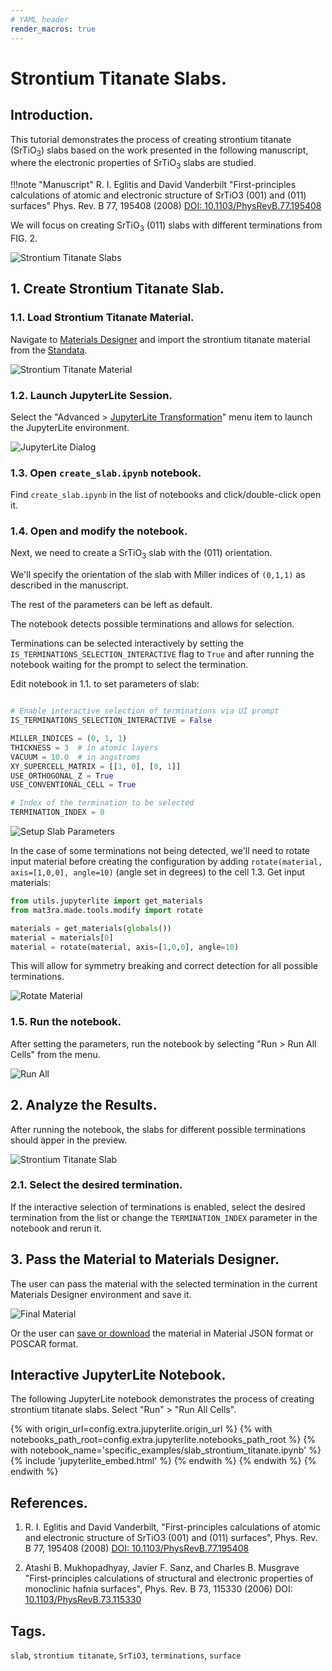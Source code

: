 ```yaml
---
# YAML header
render_macros: true
---
```


# Strontium Titanate Slabs.

## Introduction.

This tutorial demonstrates the process of creating strontium titanate (SrTiO<sub>3</sub>) slabs based on the work presented in the following manuscript, where the electronic properties of SrTiO<sub>3</sub> slabs are studied.


!!!note "Manuscript"
    R. I. Eglitis and David Vanderbilt
    "First-principles calculations of atomic and electronic structure of SrTiO3 (001) and (011) surfaces"
    Phys. Rev. B 77, 195408 (2008)
    [DOI: 10.1103/PhysRevB.77.195408](https://doi.org/10.1103/PhysRevB.77.195408)


We will focus on creating SrTiO<sub>3</sub> (011) slabs with different terminations from FIG. 2.

![Strontium Titanate Slabs](/images/tutorials/materials/2d_materials/slab_strontium_titanate/0-figure-from-manuscript.webp "Strontium Titanate Slabs, FIG. 2.")

## 1. Create Strontium Titanate Slab.

### 1.1. Load Strontium Titanate Material.

Navigate to [Materials Designer](../../../materials-designer/overview.md) and import the strontium titanate material from the [Standata](../../../materials-designer/header-menu/input-output/standata-import.md).

![Strontium Titanate Material](/images/tutorials/materials/2d_materials/slab_strontium_titanate/original-material.webp "Strontium Titanate Material")

### 1.2. Launch JupyterLite Session.

Select the "Advanced > [JupyterLite Transformation](../../../materials-designer/header-menu/advanced/jupyterlite-dialog.md)" menu item to launch the JupyterLite environment.

![JupyterLite Dialog](/images/jupyterlite/md-advanced-jl.webp "JupyterLite Dialog")

### 1.3. Open `create_slab.ipynb` notebook.

Find `create_slab.ipynb` in the list of notebooks and click/double-click open it.

### 1.4. Open and modify the notebook.

Next, we need to create a SrTiO<sub>3</sub> slab with the (011) orientation.

We'll specify the orientation of the slab with Miller indices of `(0,1,1)` as described in the manuscript.

The rest of the parameters can be left as default.

The notebook detects possible terminations and allows for selection.

Terminations can be selected interactively by setting the `IS_TERMINATIONS_SELECTION_INTERACTIVE` flag to `True` and after running the notebook waiting for the prompt to select the termination.


Edit notebook in 1.1. to set parameters of slab:

```python

# Enable interactive selection of terminations via UI prompt
IS_TERMINATIONS_SELECTION_INTERACTIVE = False 

MILLER_INDICES = (0, 1, 1)
THICKNESS = 3  # in atomic layers
VACUUM = 10.0  # in angstroms
XY_SUPERCELL_MATRIX = [[1, 0], [0, 1]]
USE_ORTHOGONAL_Z = True
USE_CONVENTIONAL_CELL = True

# Index of the termination to be selected
TERMINATION_INDEX = 0
```

![Setup Slab Parameters](/images/tutorials/materials/2d_materials/slab_strontium_titanate/jl-setup.webp "Setup Slab Parameters")


In the case of some terminations not being detected, we'll need to rotate input material before creating the configuration by adding `rotate(material, axis=[1,0,0], angle=10)` (angle set in degrees) to the cell 1.3. Get input materials:

```python
from utils.jupyterlite import get_materials
from mat3ra.made.tools.modify import rotate

materials = get_materials(globals())
material = materials[0]
material = rotate(material, axis=[1,0,0], angle=10)
``` 

This will allow for symmetry breaking and correct detection for all possible terminations.

![Rotate Material](/images/tutorials/materials/2d_materials/slab_strontium_titanate/jl-setup-rotation.webp "Rotate Material")

### 1.5. Run the notebook.

After setting the parameters, run the notebook by selecting "Run > Run All Cells" from the menu.

![Run All](/images/jupyterlite/run-all.webp "Run All")


## 2. Analyze the Results.

After running the notebook, the slabs for different possible terminations should apper in the preview.

![Strontium Titanate Slab](/images/tutorials/materials/2d_materials/slab_strontium_titanate/jl-result-preview.webp "Strontium Titanate Slab")

### 2.1. Select the desired termination.

If the interactive selection of terminations is enabled, select the desired termination from the list or change the `TERMINATION_INDEX` parameter in the notebook and rerun it.

## 3. Pass the Material to Materials Designer.

The user can pass the material with the selected termination in the current Materials Designer environment and save it.

![Final Material](/images/tutorials/materials/2d_materials/slab_strontium_titanate/wave-result.webp "Strontium Titanate Slab")


Or the user can [save or download](../../../materials-designer/header-menu/input-output.md) the material in Material JSON format or POSCAR format.

## Interactive JupyterLite Notebook.

The following JupyterLite notebook demonstrates the process of creating strontium titanate slabs. Select "Run" > "Run All Cells".


{% with origin_url=config.extra.jupyterlite.origin_url %}
{% with notebooks_path_root=config.extra.jupyterlite.notebooks_path_root %}
{% with notebook_name='specific_examples/slab_strontium_titanate.ipynb' %}
{% include 'jupyterlite_embed.html' %}
{% endwith %}
{% endwith %}
{% endwith %}

## References.

1. R. I. Eglitis and David Vanderbilt, "First-principles calculations of atomic and electronic structure of SrTiO3 (001) and (011) surfaces", Phys. Rev. B 77, 195408 (2008) [DOI: 10.1103/PhysRevB.77.195408](https://doi.org/10.1103/PhysRevB.77.195408)

2. Atashi B. Mukhopadhyay, Javier F. Sanz, and Charles B. Musgrave "First-principles calculations of structural and electronic properties of monoclinic hafnia surfaces", Phys. Rev. B 73, 115330 (2006) DOI: [10.1103/PhysRevB.73.115330](https://doi.org/10.1103/PhysRevB.73.115330)

## Tags.

`slab`, `strontium titanate`, `SrTiO3`, `terminations`, `surface`
